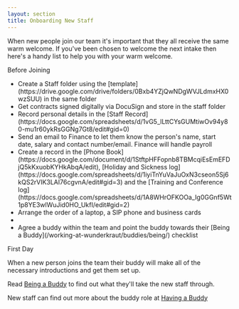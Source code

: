 ```yaml
---
layout: section
title: Onboarding New Staff
---
```

When new people join our team it's important that they all receive the same warm welcome. If you've been chosen to welcome the next intake then here's a handy list to help you with your warm welcome.

Before Joining
<ul>
<li>Create a Staff folder using the [template](https://drive.google.com/drive/folders/0Bxb4YZjQwNDgWVJLdmxHX0wzSUU) in the same folder</li>
<li>Get contracts signed digitally via DocuSign and store in the staff folder</li>
<li>Record personal details in the [Staff Record](https://docs.google.com/spreadsheets/d/1vG5_lLttCYsGUMtiwOv94y80-mu1r60ykRsGGNg7Gt8/edit#gid=0)</li>
<li>Send an email to Finance to let them know the person's name, start date, salary and contact number/email. Finance will handle payroll</li>
<li>Create a record in the [Phone Book](https://docs.google.com/document/d/1StftpHFFopnb8TBMcqiEsEmEFDjQ5kKxuobKYHkAbqA/edit), [Holiday and Sickness log](https://docs.google.com/spreadsheets/d/1iyiTnYuVaJuOxN3cseon5Sj6kQS2rVIK3LAI76cgvnA/edit#gid=3) and the [Training and Conference log](https://docs.google.com/spreadsheets/d/1A8WHrOFKOOa_Ig0GGnf5Wt1p8YE3wlWuJid0HO_UkfI/edit#gid=2)</li>
<li>Arrange the order of a laptop, a SIP phone and business cards<li>
<li>Agree a buddy within the team and point the buddy towards their [Being a Buddy](/working-at-wunderkraut/buddies/being/) checklist</li>
</ul>

First Day

When a new person joins the team their buddy will make all of the necessary introductions and get them set up. 

Read [Being a Buddy](/working-at-wunderkraut/buddies/being/) to find out what they'll take the new staff through.

New staff can find out more about the buddy role at [Having a Buddy](/working-at-wunderkraut/buddies/having/)
